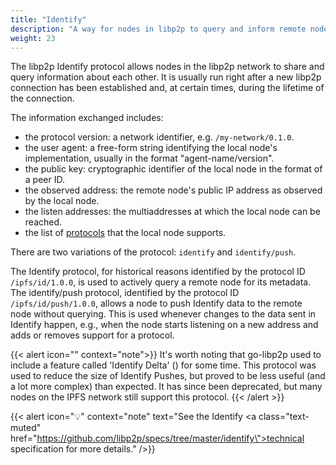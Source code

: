 ```yaml
---
title: "Identify"
description: "A way for nodes in libp2p to query and inform remote nodes about their metadata."
weight: 23
---
```


The libp2p Identify protocol allows nodes in the libp2p network to share
and query information about each other. It is usually run right after a new libp2p
connection has been established and, at certain times, during the lifetime of the
connection.

The information exchanged includes:

- the protocol version: a network identifier, e.g. `/my-network/0.1.0`.
- the user agent: a free-form string identifying the local node's implementation, usually
  in the format "agent-name/version".
- the public key: cryptographic identifier of the local node in the format of a peer ID.
- the observed address: the remote node's public IP address as observed by the local node.
- the listen addresses: the multiaddresses at which the local node can be reached.
- the list of [protocols](/concepts/introduction/protocols/overview) that the
  local node supports.

There are two variations of the protocol: `identify` and `identify/push`.

The Identify protocol, for historical reasons identified by the protocol ID `/ipfs/id/1.0.0`,
is used to actively query a remote node for its metadata. The identify/push protocol, identified
by the protocol ID `/ipfs/id/push/1.0.0`, allows a node to push Identify data to the remote node
without querying. This is used whenever changes to the data sent in Identify happen,
e.g., when the node starts listening on a new address and adds or removes support
for a protocol.

{{< alert icon="" context="note">}}
It's worth noting that go-libp2p used to include a feature called 'Identify Delta'
(<insert protocol ID>) for some time. This protocol was used to reduce the size of
Identify Pushes, but proved to be less useful (and a lot more complex) than expected.
It has since been deprecated, but many nodes on the IPFS network still support
this protocol.
{{< /alert >}}

{{< alert icon="💡" context="note" text="See the Identify <a class=\"text-muted\" href=\"https://github.com/libp2p/specs/tree/master/identify\">technical specification</a> for more details." />}}

